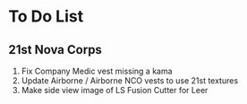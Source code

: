 # To Do List

## 21st Nova Corps
1. Fix Company Medic vest missing a kama
2. Update Airborne / Airborne NCO vests to use 21st textures
3. Make side view image of LS Fusion Cutter for Leer

